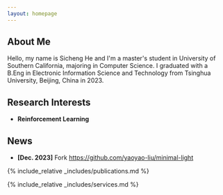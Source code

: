 ```yaml
---
layout: homepage
---
```


## About Me

Hello, my name is Sicheng He and I'm a master's student in University of Southern California, majoring in Computer Science. I graduated with a B.Eng in Electronic Information Science and Technology from Tsinghua University, Beijing, China in 2023.

## Research Interests

- **Reinforcement Learning**

## News

- **[Dec. 2023]** Fork https://github.com/yaoyao-liu/minimal-light

{% include_relative _includes/publications.md %}

{% include_relative _includes/services.md %}
